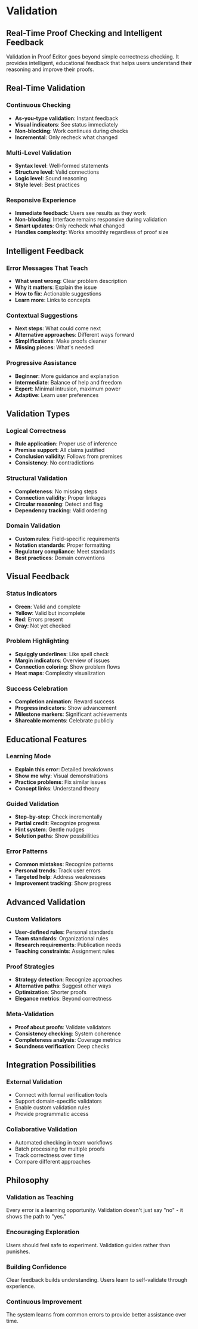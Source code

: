 # Validation

## Real-Time Proof Checking and Intelligent Feedback

Validation in Proof Editor goes beyond simple correctness checking. It provides intelligent, educational feedback that helps users understand their reasoning and improve their proofs.

## Real-Time Validation

### Continuous Checking
- **As-you-type validation**: Instant feedback
- **Visual indicators**: See status immediately
- **Non-blocking**: Work continues during checks
- **Incremental**: Only recheck what changed

### Multi-Level Validation
- **Syntax level**: Well-formed statements
- **Structure level**: Valid connections
- **Logic level**: Sound reasoning
- **Style level**: Best practices

### Responsive Experience
- **Immediate feedback**: Users see results as they work
- **Non-blocking**: Interface remains responsive during validation
- **Smart updates**: Only recheck what changed
- **Handles complexity**: Works smoothly regardless of proof size

## Intelligent Feedback

### Error Messages That Teach
- **What went wrong**: Clear problem description
- **Why it matters**: Explain the issue
- **How to fix**: Actionable suggestions
- **Learn more**: Links to concepts

### Contextual Suggestions
- **Next steps**: What could come next
- **Alternative approaches**: Different ways forward
- **Simplifications**: Make proofs cleaner
- **Missing pieces**: What's needed

### Progressive Assistance
- **Beginner**: More guidance and explanation
- **Intermediate**: Balance of help and freedom
- **Expert**: Minimal intrusion, maximum power
- **Adaptive**: Learn user preferences

## Validation Types

### Logical Correctness
- **Rule application**: Proper use of inference
- **Premise support**: All claims justified
- **Conclusion validity**: Follows from premises
- **Consistency**: No contradictions

### Structural Validation
- **Completeness**: No missing steps
- **Connection validity**: Proper linkages
- **Circular reasoning**: Detect and flag
- **Dependency tracking**: Valid ordering

### Domain Validation
- **Custom rules**: Field-specific requirements
- **Notation standards**: Proper formatting
- **Regulatory compliance**: Meet standards
- **Best practices**: Domain conventions

## Visual Feedback

### Status Indicators
- **Green**: Valid and complete
- **Yellow**: Valid but incomplete
- **Red**: Errors present
- **Gray**: Not yet checked

### Problem Highlighting
- **Squiggly underlines**: Like spell check
- **Margin indicators**: Overview of issues
- **Connection coloring**: Show problem flows
- **Heat maps**: Complexity visualization

### Success Celebration
- **Completion animation**: Reward success
- **Progress indicators**: Show advancement
- **Milestone markers**: Significant achievements
- **Shareable moments**: Celebrate publicly

## Educational Features

### Learning Mode
- **Explain this error**: Detailed breakdowns
- **Show me why**: Visual demonstrations
- **Practice problems**: Fix similar issues
- **Concept links**: Understand theory

### Guided Validation
- **Step-by-step**: Check incrementally
- **Partial credit**: Recognize progress
- **Hint system**: Gentle nudges
- **Solution paths**: Show possibilities

### Error Patterns
- **Common mistakes**: Recognize patterns
- **Personal trends**: Track user errors
- **Targeted help**: Address weaknesses
- **Improvement tracking**: Show progress

## Advanced Validation

### Custom Validators
- **User-defined rules**: Personal standards
- **Team standards**: Organizational rules
- **Research requirements**: Publication needs
- **Teaching constraints**: Assignment rules

### Proof Strategies
- **Strategy detection**: Recognize approaches
- **Alternative paths**: Suggest other ways
- **Optimization**: Shorter proofs
- **Elegance metrics**: Beyond correctness

### Meta-Validation
- **Proof about proofs**: Validate validators
- **Consistency checking**: System coherence
- **Completeness analysis**: Coverage metrics
- **Soundness verification**: Deep checks

## Integration Possibilities

### External Validation
- Connect with formal verification tools
- Support domain-specific validators
- Enable custom validation rules
- Provide programmatic access

### Collaborative Validation
- Automated checking in team workflows
- Batch processing for multiple proofs
- Track correctness over time
- Compare different approaches

## Philosophy

### Validation as Teaching
Every error is a learning opportunity. Validation doesn't just say "no" - it shows the path to "yes."

### Encouraging Exploration
Users should feel safe to experiment. Validation guides rather than punishes.

### Building Confidence
Clear feedback builds understanding. Users learn to self-validate through experience.

### Continuous Improvement
The system learns from common errors to provide better assistance over time.